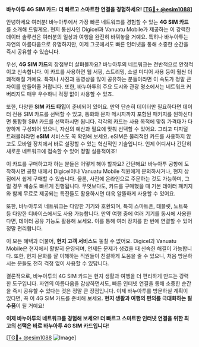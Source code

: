 **바누아투 4G SIM 카드: 더 빠르고 스마트한 연결을 경험하세요! [[TG💪+ @esim1088](https://t.me/s/esim1088)]**

안녕하세요 여러분! 바누아투에서 가장 빠른 네트워크를 경험할 수 있는 **4G SIM 카드**를 소개해 드릴게요. 현지 통신사인 Digicel과 Vanuatu Mobile가 제공하는 이 강력한 데이터 솔루션은 여러분의 일상과 여행을 완전히 바꿔놓을 거예요. 특히나 바누아투는 자연의 아름다움으로 유명하지만, 이제 그곳에서도 빠른 인터넷을 통해 소중한 순간을 즉시 공유할 수 있습니다.

우선, **4G SIM 카드**의 장점부터 살펴볼까요? 바누아투의 네트워크는 전반적으로 안정적이고 신속합니다. 이 카드를 사용하면 웹 서핑, 스트리밍, 소셜 미디어 사용 등이 훨씬 더 쾌적해질 거예요. 특히나 사진과 동영상을 많이 공유하는 분들이라면 이 속도가 정말 큰 차이를 만들어줄 거랍니다. 또한, 바누아투의 주요 도시와 관광 명소에서는 네트워크 커버리지도 매우 우수하니 걱정 없이 사용할 수 있죠.

또한, 다양한 **SIM 카드 타입**이 준비되어 있어요. 만약 단순히 데이터만 필요하다면 데이터 전용 SIM 카드를 선택할 수 있고, 통화와 문자 메시지까지 포함된 패키지를 원하신다면 통합형 SIM 카드를 선택하시면 됩니다. 각각의 카드는 사용 목적에 맞춰 가격대가 다양하게 구성되어 있으니, 자신의 예산과 필요에 맞춰 선택할 수 있어요. 그리고 디지털 트래블러라면 **eSIM** 서비스도 꼭 확인해 보세요. eSIM은 물리적인 카드를 사용하지 않고도 모바일 장치에서 바로 설정할 수 있는 혁신적인 기술입니다. 언제 어디서나 간단히 새로운 네트워크에 접속할 수 있어 정말 실용적이죠!

이 카드를 구매하고자 하는 분들은 어떻게 해야 할까요? 간단해요! 바누아투 공항에 도착하시면 공항 내에서 Digicel이나 Vanuatu Mobile 직원에게 문의하시거나, 현지 상점에서 쉽게 구매할 수 있습니다. 물론, 사전에 온라인으로 주문하는 것도 가능하며, 그럴 경우 배송도 빠르게 진행됩니다. 무엇보다도, 카드를 구매했을 때 기본 데이터 패키지와 함께 무료로 제공되는 특전들도 활용하시면 더욱 알뜰하게 사용할 수 있어요.

또한, 바누아투의 네트워크는 다양한 기기와 호환되며, 특히 스마트폰, 태블릿, 노트북 등 다양한 디바이스에서도 사용 가능합니다. 만약 여행 중에 여러 기기를 동시에 사용한다면, 데이터 공유 기능도 활용해 보세요. 이를 통해 여러 장치를 한 번에 연결할 수 있어 정말 편리합니다.

이 모든 혜택과 더불어, **현지 고객 서비스**도 놓칠 수 없어요. Digicel과 Vanuatu Mobile은 현지에서 활발히 운영되며, 언제든 문제가 생겼을 때 신속한 해결이 가능합니다. 또한, 현지 문화를 잘 이해하는 직원들이 친절하게 도움을 줄 수 있으니, 처음 방문하시는 분들도 전혀 걱정 없이 사용할 수 있답니다.

결론적으로, 바누아투의 4G SIM 카드는 현지 생활과 여행을 더 편리하게 만드는 강력한 도구입니다. 자연의 아름다움을 감상하면서도, 빠른 인터넷 연결을 통해 소중한 순간을 즉시 공유할 수 있다는 것은 정말 큰 장점입니다. 이제 바누아투를 방문하실 계획이 있다면, 꼭 이 4G SIM 카드를 준비해 보세요. **현지 생활과 여행의 편의를 극대화하는 필수품**이 될 거예요!

**이제 바누아투의 네트워크를 경험해 보세요! 더 빠르고 스마트한 인터넷 연결을 위한 최고의 선택은 바로 바누아투 4G SIM 카드입니다!**

[[TG💪+ @esim1088](https://t.me/s/esim1088) ![Image](https://i.postimg.cc/Y0z9fWf4/image.png)]